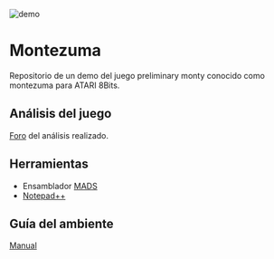 ![demo](http://www.atariware.cl/ascrnet/articulos/montezuma/montedemo01.png)

# Montezuma
Repositorio de un demo del juego preliminary monty conocido como montezuma para ATARI 8Bits.

## Análisis del juego
[Foro](http://www.atariware.cl/aw/foro/viewtopic.php?f=1&t=2745) del análisis realizado.

## Herramientas 

+ Ensamblador [MADS](http://mads.atari8.info/)
+ [Notepad++](https://notepad-plus-plus.org/download/v7.6.html)

## Guía del ambiente 

[Manual](http://www.atariware.cl/aw/portal/index.php/programacion/23-ambiente-de-desarrollo-para-ensamblador)

